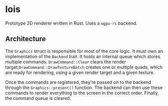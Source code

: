 # lois

Prototype 2D renderer written in Rust. Uses a `wgpu-rs` backend.

## Architecture

The `Graphics` struct is responsible for most of the core logic. It must own an implementation of the `Backend` trait. It holds an internal queue which stores multiple commands. `DrawCommand::Clear` clears the render target;`DrawCommand::DrawTextureBatch` creates one or multiple quads, which are ready for rendering, using a given render target and a given texture.

Once the commands are registered, they're passed on to the backend through the `Graphics::present()` function. The backend can then use these commands to render everything to the screen in the correct order. Finally, the command queue is cleared.
